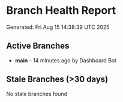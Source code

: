 # Branch Health Report
Generated: Fri Aug 15 14:38:39 UTC 2025

## Active Branches
- **main** - 14 minutes ago by Dashboard Bot

## Stale Branches (>30 days)
No stale branches found
